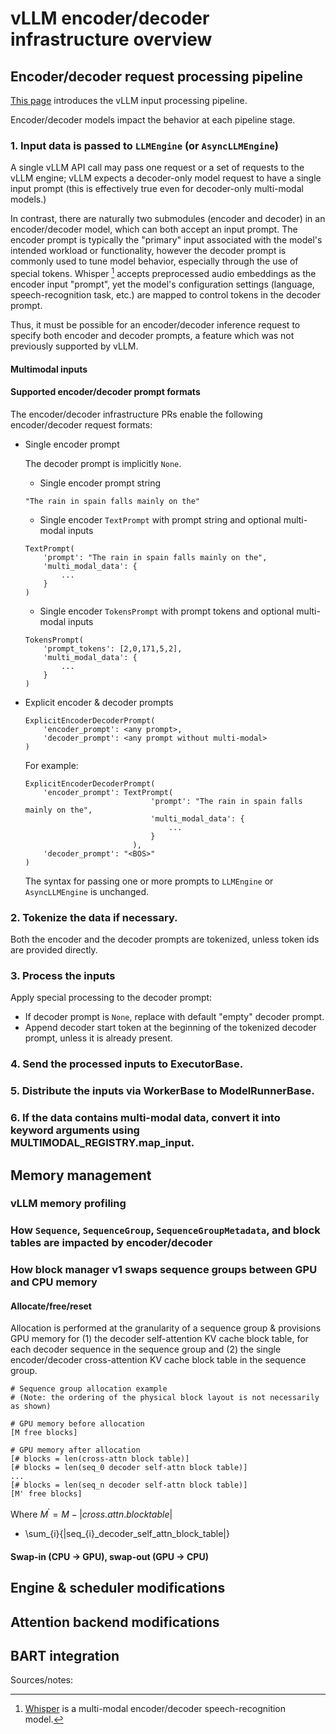 # vLLM encoder/decoder infrastructure overview

## Encoder/decoder request processing pipeline

[This page](https://docs.vllm.ai/en/latest/dev/input_processing/input_processing_pipeline.html#input-processing-pipeline) introduces the vLLM input processing pipeline.

Encoder/decoder models impact the behavior at each pipeline stage.

### 1. Input data is passed to `LLMEngine` (or `AsyncLLMEngine`)

A single vLLM API call may pass one request or a set of requests to the vLLM engine; vLLM expects a decoder-only model request to have a single input prompt (this is effectively true even for decoder-only multi-modal models.) 

In contrast, there are naturally two submodules (encoder and decoder) in an encoder/decoder model, which can both accept an input prompt. The encoder prompt is typically the "primary" input associated with the model's intended workload or functionality, however the decoder prompt is commonly used to tune model behavior, especially through the use of special tokens. Whisper [^1] accepts preprocessed audio embeddings as the encoder input "prompt", yet the model's configuration settings (language, speech-recognition task, etc.) are mapped to control tokens in the decoder prompt. 

Thus, it must be possible for an encoder/decoder inference request to specify both encoder and decoder prompts, a feature which was not previously supported by vLLM.

#### Multimodal inputs

#### Supported encoder/decoder prompt formats

The encoder/decoder infrastructure PRs enable the following encoder/decoder request formats:

* Single encoder prompt

    The decoder prompt is implicitly `None`.

    * Single encoder prompt string

    ```
    "The rain in spain falls mainly on the"
    ```

    * Single encoder `TextPrompt` with prompt string and optional multi-modal inputs

    ```
    TextPrompt(
        'prompt': "The rain in spain falls mainly on the",
        'multi_modal_data': {
            ...
        }
    )
    ```

    * Single encoder `TokensPrompt` with prompt tokens and optional multi-modal inputs

    ```
    TokensPrompt(
        'prompt_tokens': [2,0,171,5,2],
        'multi_modal_data': {
            ...
        }
    )
    ```

* Explicit encoder & decoder prompts

    ```
    ExplicitEncoderDecoderPrompt(
        'encoder_prompt': <any prompt>,
        'decoder_prompt': <any prompt without multi-modal>
    )
    ```

    For example:

    ```
    ExplicitEncoderDecoderPrompt(
        'encoder_prompt': TextPrompt(
                                'prompt': "The rain in spain falls mainly on the",
                                'multi_modal_data': {
                                    ...
                                }
                            ),
        'decoder_prompt': "<BOS>"
    )
    ```

    The syntax for passing one or more prompts to `LLMEngine` or `AsyncLLMEngine` is unchanged.

### 2. Tokenize the data if necessary.

Both the encoder and the decoder prompts are tokenized, unless token ids are provided directly.

### 3. Process the inputs

Apply special processing to the decoder prompt:
* If decoder prompt is `None`, replace with default "empty" decoder prompt.
* Append decoder start token at the beginning of the tokenized decoder prompt, unless
  it is already present.

### 4. Send the processed inputs to ExecutorBase.

### 5. Distribute the inputs via WorkerBase to ModelRunnerBase.

### 6. If the data contains multi-modal data, convert it into keyword arguments using MULTIMODAL_REGISTRY.map_input.

## Memory management

### vLLM memory profiling

### How `Sequence`, `SequenceGroup`, `SequenceGroupMetadata`, and block tables are impacted by encoder/decoder

### How block manager v1 swaps sequence groups between GPU and CPU memory

#### Allocate/free/reset

Allocation is performed at the granularity of a sequence group & provisions GPU memory for (1) the decoder self-attention KV cache block table, for each decoder sequence in the sequence group and (2) the single encoder/decoder cross-attention KV cache block table in the sequence group.

```
# Sequence group allocation example
# (Note: the ordering of the physical block layout is not necessarily as shown)

# GPU memory before allocation
[M free blocks]

# GPU memory after allocation
[# blocks = len(cross-attn block table)]
[# blocks = len(seq_0 decoder self-attn block table)]
...
[# blocks = len(seq_n decoder self-attn block table)]
[M' free blocks]
```

Where $M^\prime = M - |cross.attn.blocktable|$

 - \sum_{i}{|seq_{i}\_decoder\_self\_attn\_block\_table|}

#### Swap-in (CPU -> GPU), swap-out (GPU -> CPU)

## Engine & scheduler modifications

## Attention backend modifications

## BART integration

Sources/notes:

[^1]: [Whisper](https://cdn.openai.com/papers/whisper.pdf) is a multi-modal encoder/decoder speech-recognition model.